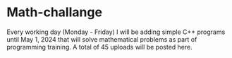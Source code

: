 # Math-challange
Every working day (Monday - Friday) I will be adding simple C++ programs until May 1, 2024 that will solve mathematical problems as part of programming training. A total of 45 uploads will be posted here.
